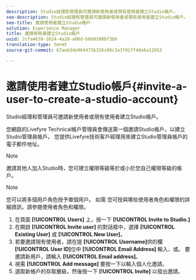 ```yaml
---
description: Studio經理和管理員可邀請新使用者或現有使用者建立Studio帳戶。
seo-description: Studio經理和管理員可邀請新使用者或現有使用者建立Studio帳戶。
seo-title: 邀請使用者建立Studio帳戶
solution: Experience Manager
title: 邀請使用者建立Studio帳戶
uuid: 2cfa4639-1624-4a28-a06d-b6b0180bf3b0
translation-type: tm+mt
source-git-commit: 67aeb3de964473b326c88c3a3f81ff48a6a12652

---
```



# 邀請使用者建立Studio帳戶{#invite-a-user-to-create-a-studio-account}

Studio經理和管理員可邀請新使用者或現有使用者建立Studio帳戶。

您網路的Livefyre Technical帳戶管理員會傳送第一個邀請Studio帳戶，以建立Studio管理員帳戶。 您提供Livefyre技術客戶經理用來建立Studio管理員帳戶的電子郵件地址。

>[!NOTE]
>
>邀請其他人加入Studio時，您可建立權限等級等於或小於您自己權限等級的帳戶。

>[!NOTE]
>
>您可以將多個用戶角色授予單個用戶。 如需 [](../c-users-creating-accounts-with-studio-access/c-user-types.md#c_user_types) 您可授與哪些使用者角色和權限的詳細資訊，請參閱使用者角色和權限。

1. 在頁面 **[!UICONTROL Users]** 上，按一下 **[!UICONTROL Invite to Studio.]**
1. 在開啟 **[!UICONTROL Invite user]** 的對話框中，選擇 **[!UICONTROL Existing User]** 或 **[!UICONTROL New User]**。
1. 若要邀請現有使用者，請在提 **[!UICONTROL Username]**&#x200B;供的欄 **[!UICONTROL User ID]**&#x200B;位中 **[!UICONTROL Email Address]** 輸入、或。 要邀請新用戶，請輸入 **[!UICONTROL Email address]**。
1. 視需 **[!UICONTROL Add message]** 要按一下以輸入個人化邀請。
1. 選取新帳戶的存取層級，然後按一下 **[!UICONTROL Invite]** 以發出邀請。
